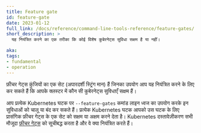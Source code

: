 ```yaml
---
title: Feature gate
id: feature-gate
date: 2023-01-12
full_link: /docs/reference/command-line-tools-reference/feature-gates/
short_description: >
  यह नियंत्रित करने का एक तरीका कि कोई विशेष कुबेरनेट्स सुविधा सक्षम है या नहीं।

aka: 
tags:
- fundamental
- operation
---
```


फ़ीचर गेट्स कुंजियों का एक सेट (अपारदर्शी स्ट्रिंग मान) हैं जिनका उपयोग आप यह नियंत्रित करने के लिए कर सकते हैं कि आपके क्लस्टर में कौन सी कुबेरनेट्स सुविधाएँ सक्षम हैं।

<!--more-->

आप प्रत्येक Kubernetes घटक पर `--feature-gates` कमांड लाइन ध्वज का उपयोग करके इन सुविधाओं को चालू या बंद कर सकते हैं।
प्रत्येक Kubernetes घटक आपको उस घटक के लिए प्रासंगिक फ़ीचर गेट्स के एक सेट को सक्षम या अक्षम करने देता है।
Kubernetes दस्तावेज़ीकरण सभी मौजूदा [फ़ीचर गेट्स](/docs/reference/command-line-tools-reference/feature-gates/) को सूचीबद्ध करता है और वे क्या नियंत्रित करते हैं।